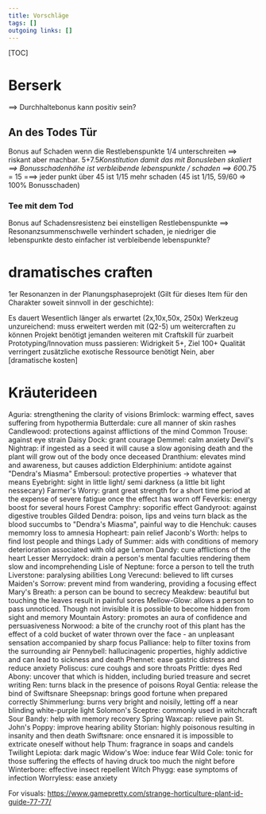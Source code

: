 ```yaml
---
title: Vorschläge  
tags: []
outgoing links: []  
---
```

[TOC]



# Berserk
==> Durchhaltebonus kann positiv sein?
## An des Todes Tür 
 Bonus auf Schaden wenn die Restlebenspunkte 1/4 unterschreiten
==> riskant aber machbar. 5+7.5*Konstitution damit das mit Bonusleben skaliert
==> Bonusschadenhöhe ist verbleibende lebenspunkte / schaden 
==> 60*0.75 =  15 ===> jeder punkt über 45 ist 1/15 mehr schaden (45 ist 1/15, 59/60 => 100% Bonusschaden)
### Tee mit dem Tod
 Bonus auf Schadensresistenz bei einstelligen Restlebenspunkte
==> Resonanzsummenschwelle verhindert schaden, je niedriger die lebenspunkte desto einfacher ist verbleibende lebenspunkte?



# dramatisches craften

1er Resonanzen in der Planungsphaseprojekt (Gilt für dieses Item für den Charakter soweit sinnvoll in der geschichte):

Es dauert Wesentlich länger als erwartet (2x,10x,50x, 250x)
Werkzeug unzureichend: muss erweitert werden mit (Q2-5) um weitercraften zu können
Projekt benötigt jemanden weiteren mit Craftskill für zuarbeit
Prototyping/Innovation muss passieren: Widrigkeit 5+, Ziel 100+
Qualität verringert
zusätzliche exotische Ressource benötigt
Nein, aber [dramatische kosten]



# Kräuterideen
Aguria: strengthening the clarity of visions
Brimlock: warming effect, saves suffering from hypothermia
Butterdale: cure all manner of skin rashes
Candlewood: protections against afflictions of the mind
Common Trouse: against eye strain
Daisy Dock: grant courage
Demmel: calm anxiety
Devil's Nightrap: if ingested as a seed it will cause a slow agonising death and the plant will grow out of the body once deceased
Dranthium: elevates mind and awareness, but causes addiction
Elderphinium: antidote against "Dendra's Miasma"
Embersoul: protective properties -> whatever that means
Eyebright: sight in little light/ semi darkness (a little bit light nessecary)
Farmer's Worry: grant great strength for a short time period at the expense of severe fatigue once the effect has worn off
Feverkis: energy boost for several hours
Forest Camphry: soporific effect
Gandyroot: against digestive troubles
Gilded Dendra: poison, lips and veins turn black as the blood succumbs to "Dendra's Miasma", painful way to die
Henchuk: causes memomry loss to amnesia
Hopheart: pain relief
Jaconb's Worth: helps to find lost people and things
Lady of Summer: aids with conditions of memory deterioration associated with old age
Lemon Dandy: cure afflictions of the heart
Lesser Merrydock: drain a person's mental faculties rendering them slow and incomprehending
Lisle of Neptune: force a person to tell the truth
Liverstone: paralysing abilities
Long Verecund: believed to lift curses
Maiden's Sorrow: prevent mind from wandering, providing a focusing effect
Mary's Breath: a person can be bound to secrecy
Meakdew: beautiful but touching the leaves result in painful sores
Mellow-Glow: allows a person to pass unnoticed. Though not invisible it is possible to become hidden from sight and memory
Mountain Astory: promotes an aura of confidence and persuasiveness
Norwood: a bite of the crunchy root of this plant has the effect of a cold bucket of water thrown over the face - an unpleasant sensation accompanied by sharp focus
Palliance: help to filter toxins from the surrounding air
Pennybell: hallucinagenic properties, highly addictive and can lead to sickness and death
Phennet: ease gastric distress and reduce anxiety
Poliscus: cure couhgs and sore throats
Prittle: dyes
Red Abony: uncover that which is hidden, including buried treasure and secret writing
Ren: turns black in the presence of poisons
Royal Gentia: release the bind of Swiftsnare
Sheepsnap: brings good fortune when prepared correctly
Shimmerlung: burns very bright and noisily, letting off a near blinding white-purple light
Solomon's Sceptre: commonly used in witchcraft
Sour Bandy: help with memory recovery
Spring Waxcap: relieve pain
St. John's Poppy: improve hearing ability
Storian: highly poisonous resulting in insanity and then death
Swiftsnare: once ensnared it is impossible to extricate oneself without help
Thum: fragrance in soaps and candels
Twilight Lepiota: dark magic
Widow's Woe: induce fear
Wild Cole: tonic for those suffering the effects of having druck too much the night before
Winterbore: effective insect repellent
Witch Phygg: ease symptoms of infection
Worryless: ease anxiety



For visuals: 
https://www.gamepretty.com/strange-horticulture-plant-id-guide-77-77/

